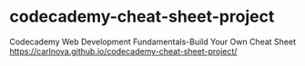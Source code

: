 # codecademy-cheat-sheet-project
Codecademy Web Development Fundamentals-Build Your Own Cheat Sheet
https://carlnova.github.io/codecademy-cheat-sheet-project/
